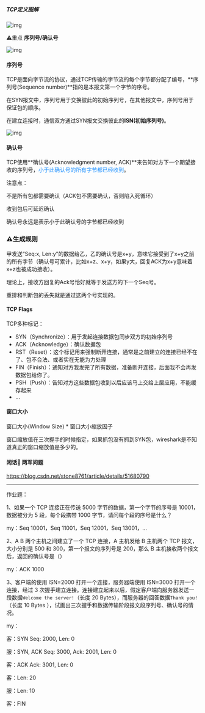 

##### TCP定义图解

![img](https://user-gold-cdn.xitu.io/2019/5/20/16ad518763d230b6?imageslim)



⚠️重点 <b>序列号/确认号</b>

![img](https://user-gold-cdn.xitu.io/2019/9/27/16d702629babb3f6?imageslim)



#### 序列号

TCP是面向字节流的协议，通过TCP传输的字节流的每个字节都分配了编号，**序列号(Sequence number)**指的是本报文第一个字节的序号。

在SYN报文中，序列号用于交换彼此的初始序列号，在其他报文中，序列号用于保证包的顺序。

在建立连接时，通信双方通过SYN报文交换彼此的**ISN(初始序列号)**。

![img](https://user-gold-cdn.xitu.io/2019/9/27/16d70264f4692792?imageslim)



#### 确认号

TCP使用**确认号(Acknowledgment number, ACK)**来告知对方下一个期望接收的序列号，<span style="color: #1e90ff">小于此确认号的所有字节都已经收到</span>。

注意点：

不是所有包都需要确认（ACK包不需要确认，否则陷入死循环）

收到包后可延迟确认

确认号永远是表示小于此确认号的字节都已经收到



### ⚠️生成规则

甲发送“Seq:x, Len:y”的数据给乙，乙的确认号是x+y，意味它接受到了x+y之前的所有字节（确认号可累计，比如x+z、x+y，如果y大，回复ACK为x+y意味着x+z也被成功接收）。

理论上，接收方回复的Ack号恰好就等于发送方的下一个Seq号。

重排和判断包的丢失就是通过这两个号实现的。



#### TCP Flags

TCP多种标记：

- SYN（Synchronize）：用于发起连接数据包同步双方的初始序列号
- ACK（Acknowledge）：确认数据包
- RST（Reset）：这个标记用来强制断开连接，通常是之前建立的连接已经不在了、包不合法、或者实在无能为力处理
- FIN（Finish）：通知对方我发完了所有数据，准备断开连接，后面我不会再发数据包给你了。
- PSH（Push）：告知对方这些数据包收到以后应该马上交给上层应用，不能缓存起来
- ...



#### 窗口大小

窗口大小(Window Size) * 窗口大小缩放因子

窗口缩放值在三次握手的时候指定，如果抓包没有抓到SYN包，wireshark是不知道真正的窗口缩放值是多少的。



#### 闲话💐 两军问题

https://blog.csdn.net/stone8761/article/details/51680790



<hr>

作业题：

1、如果一个 TCP 连接正在传送 5000 字节的数据，第一个字节的序号是 10001，数据被分为 5 段，每个段携带 1000 字节，请问每个段的序号是什么？

my：Seq 10001，Seq 11001，Seq 12001，Seq 13001，...



2、A B 两个主机之间建立了一个 TCP 连接，A 主机发给 B 主机两个 TCP 报文，大小分别是 500 和 300，第一个报文的序列号是 200，那么 B 主机接收两个报文后，返回的确认号是（）

my：ACK 1000 



3、客户端的使用 ISN=2000 打开一个连接，服务器端使用 ISN=3000 打开一个连接，经过 3 次握手建立连接。连接建立起来以后，假定客户端向服务器发送一段数据`Welcome the server!`（长度 20 Bytes），而服务器的回答数据`Thank you!`（长度 10 Bytes ），试画出三次握手和数据传输阶段报文段序列号、确认号的情况。

my：

客：SYN  Seq: 2000, Len: 0

服：SYN, ACK  Seq: 3000, Ack: 2001, Len: 0

客：ACK Ack: 3001, Len: 0

客：Len: 20

服：Len: 10

客：FIN

